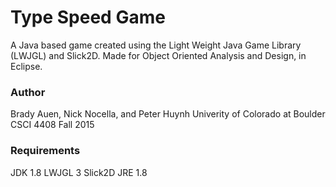 Type Speed Game
======================

A Java based game created using the Light Weight Java Game Library (LWJGL) and Slick2D.
Made for Object Oriented Analysis and Design, in Eclipse.

### Author
Brady Auen, Nick Nocella, and Peter Huynh
Univerity of Colorado at Boulder
CSCI 4408
Fall 2015

### Requirements
JDK 1.8
LWJGL 3
Slick2D
JRE 1.8